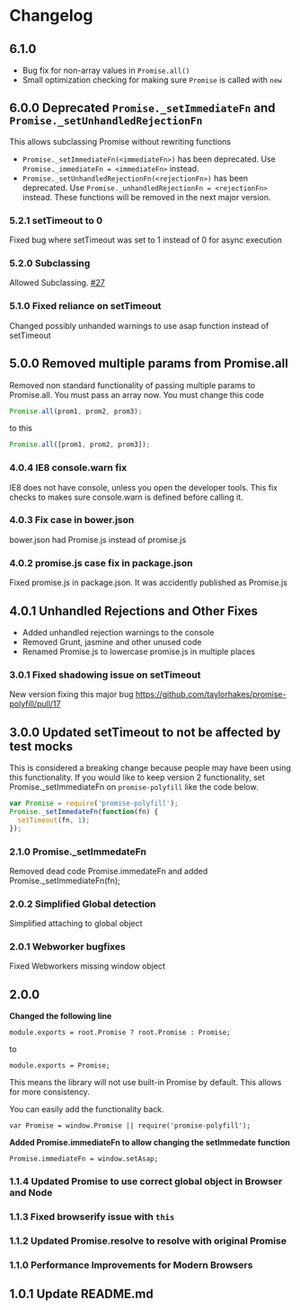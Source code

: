 # Changelog
## 6.1.0
- Bug fix for non-array values in `Promise.all()`
- Small optimization checking for making sure `Promise` is called with `new`


## 6.0.0 Deprecated `Promise._setImmediateFn` and `Promise._setUnhandledRejectionFn`
This allows subclassing Promise without rewriting functions
- `Promise._setImmediateFn(<immediateFn>)` has been deprecated. Use `Promise._immediateFn = <immediateFn>` instead.
- `Promise._setUnhandledRejectionFn(<rejectionFn>)` has been deprecated. Use `Promise._unhandledRejectionFn = <rejectionFn>` instead.
These functions will be removed in the next major version.

### 5.2.1 setTimeout to 0
Fixed bug where setTimeout was set to 1 instead of 0 for async execution

### 5.2.0 Subclassing
Allowed Subclassing. [#27](https://github.com/taylorhakes/promise-polyfill/pull/27)

### 5.1.0 Fixed reliance on setTimeout
Changed possibly unhanded warnings to use asap function instead of setTimeout

## 5.0.0 Removed multiple params from Promise.all
Removed non standard functionality of passing multiple params to Promise.all. You must pass an array now. You must change this code
```js
Promise.all(prom1, prom2, prom3);
```
to this
```js
Promise.all([prom1, prom2, prom3]);
```

### 4.0.4 IE8 console.warn fix
IE8 does not have console, unless you open the developer tools. This fix checks to makes sure console.warn is defined before calling it.

### 4.0.3 Fix case in bower.json
bower.json had Promise.js instead of promise.js

### 4.0.2 promise.js case fix in package.json
Fixed promise.js in package.json. It was accidently published as Promise.js

## 4.0.1 Unhandled Rejections and Other Fixes
- Added unhandled rejection warnings to the console
- Removed Grunt, jasmine and other unused code
- Renamed Promise.js to lowercase promise.js in multiple places

### 3.0.1 Fixed shadowing issue on setTimeout
New version fixing this major bug https://github.com/taylorhakes/promise-polyfill/pull/17

## 3.0.0 Updated setTimeout to not be affected by test mocks
This is considered a breaking change because people may have been using this functionality. If you would like to keep version 2 functionality, set Promise._setImmediateFn on `promise-polyfill` like the code below.

```js
var Promise = require('promise-polyfill');
Promise._setImmedateFn(function(fn) {
  setTimeout(fn, 1);
});
```

### 2.1.0 Promise._setImmedateFn
Removed dead code Promise.immedateFn and added Promise._setImmediateFn(fn);

### 2.0.2 Simplified Global detection
Simplified attaching to global object

### 2.0.1 Webworker bugfixes
Fixed Webworkers missing window object

## 2.0.0 
**Changed the following line**
```
module.exports = root.Promise ? root.Promise : Promise;
```
to
```
module.exports = Promise;
```

This means the library will not use built-in Promise by default. This allows for more consistency.

You can easily add the functionality back.
```
var Promise = window.Promise || require('promise-polyfill');
```

**Added Promise.immediateFn to allow changing the setImmedate function**
```
Promise.immediateFn = window.setAsap;
```

### 1.1.4 Updated Promise to use correct global object in Browser and Node

### 1.1.3 Fixed browserify issue with `this`

### 1.1.2 Updated Promise.resolve to resolve with original Promise

### 1.1.0 Performance Improvements for Modern Browsers

## 1.0.1 Update README.md
